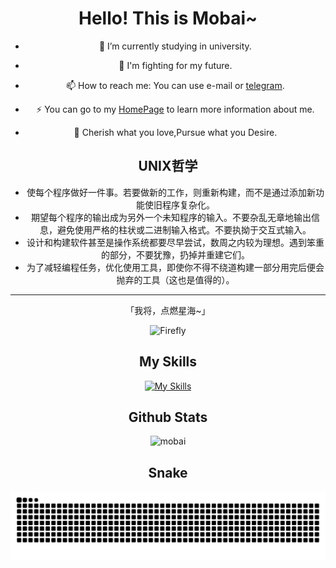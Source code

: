<div align="center">

# Hello! This is Mobai~

- 🔭 I’m currently studying in university.

- 🌱 I'm fighting for my future.
- 📫 How to reach me: You can use e-mail or [telegram](https://t.me/mobaia_bot).
- ⚡ You can go to my [HomePage](https://www.loliowo.com) to learn more information about me.
- 🏹 Cherish what you love,Pursue what you Desire.

## UNIX哲学

- 使每个程序做好一件事。若要做新的工作，则重新构建，而不是通过添加新功能使旧程序复杂化。
- 期望每个程序的输出成为另外一个未知程序的输入。不要杂乱无章地输出信息，避免使用严格的柱状或二进制输入格式。不要执拗于交互式输入。
- 设计和构建软件甚至是操作系统都要尽早尝试，数周之内较为理想。遇到笨重的部分，不要犹豫，扔掉并重建它们。
- 为了减轻编程任务，优化使用工具，即使你不得不绕道构建一部分用完后便会抛弃的工具（这也是值得的）。
---- 


「我将，点燃星海~」

![Firefly](Firefly.jpg)

 ## My Skills  

[![My Skills](https://skillicons.dev/icons?i=cpp,css,git,github,html,idea,java,js,md,mysql,react,vue,c,go,electron)](https://skillicons.dev)


## Github Stats

<!-- ![Top Langs](https://github-readme-stats.vercel.app/api/top-langs/?username=mobaisilent) -->

![mobai](https://github-readme-stats.vercel.app/api?username=mintoneko&show_icons=true)

## Snake
![github contribution grid snake animation](https://raw.githubusercontent.com/impact-eintr/impact-eintr/output/github-contribution-grid-snake.svg)

